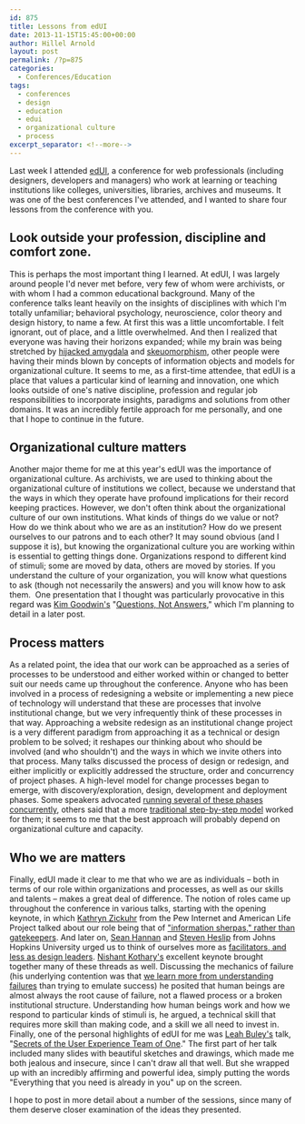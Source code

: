 ```yaml
---
id: 875
title: Lessons from edUI
date: 2013-11-15T15:45:00+00:00
author: Hillel Arnold
layout: post
permalink: /?p=875
categories:
  - Conferences/Education
tags:
  - conferences
  - design
  - education
  - edui
  - organizational culture
  - process
excerpt_separator: <!--more-->
---
```

Last week I attended [edUI](http://eduiconf.org), a conference for web professionals (including designers, developers and managers) who work at learning or teaching institutions like colleges, universities, libraries, archives and museums. It was one of the best conferences I've attended, and I wanted to share four lessons from the conference with you.<!--more-->

## Look outside your profession, discipline and comfort zone.

This is perhaps the most important thing I learned. At edUI, I was largely around people I'd never met before, very few of whom were archivists, or with whom I had a common educational background. Many of the conference talks leant heavily on the insights of disciplines with which I'm totally unfamiliar; behavioral psychology, neuroscience, color theory and design history, to name a few. At first this was a little uncomfortable. I felt ignorant, out of place, and a little overwhelmed. And then I realized that everyone was having their horizons expanded; while my brain was being stretched by [hijacked amygdala](http://en.wikipedia.org/wiki/Amygdala) and [skeuomorphism](http://en.wikipedia.org/wiki/Skeuomorph), other people were having their minds blown by concepts of information objects and models for organizational culture. It seems to me, as a first-time attendee, that edUI is a place that values a particular kind of learning and innovation, one which looks outside of one's native discipline, profession and regular job responsibilities to incorporate insights, paradigms and solutions from other domains. It was an incredibly fertile approach for me personally, and one that I hope to continue in the future.

## Organizational culture matters

Another major theme for me at this year's edUI was the importance of organizational culture. As archivists, we are used to thinking about the organizational culture of institutions we collect, because we understand that the ways in which they operate have profound implications for their record keeping practices. However, we don't often think about the organizational culture of our own institutions. What kinds of things do we value or not? How do we think about who we are as an institution? How do we present ourselves to our patrons and to each other? It may sound obvious (and I suppose it is), but knowing the organizational culture you are working within is essential to getting things done. Organizations respond to different kind of stimuli; some are moved by data, others are moved by stories. If you understand the culture of your organization, you will know what questions to ask (though not necessarily the answers) and you will know how to ask them.  One presentation that I thought was particularly provocative in this regard was [Kim Goodwin's](http://eduiconf.org/speakers/kim-goodwin/) "[Questions, Not Answers](http://eduiconf.org/sessions/questions-not-answers/)," which I'm planning to detail in a later post.

## Process matters

As a related point, the idea that our work can be approached as a series of processes to be understood and either worked within or changed to better suit our needs came up throughout the conference. Anyone who has been involved in a process of redesigning a website or implementing a new piece of technology will understand that these are processes that involve institutional change, but we very infrequently think of these processes in that way. Approaching a website redesign as an institutional change project is a very different paradigm from approaching it as a technical or design problem to be solved; it reshapes our thinking about who should be involved (and who shouldn't) and the ways in which we invite others into that process. Many talks discussed the process of design or redesign, and either implicitly or explicitly addressed the structure, order and concurrency of project phases. A high-level model for change processes began to emerge, with discovery/exploration, design, development and deployment phases. Some speakers advocated [running several of these phases concurrently](http://eduiconf.org/sessions/death-to-wireframes-long-live-rapid-prototyping/), others said that a more [traditional step-by-step model](http://eduiconf.org/sessions/getting-em-on-board-guiding-staff-through-times-of-change/) worked for them; it seems to me that the best approach will probably depend on organizational culture and capacity.

## Who we are matters

Finally, edUI made it clear to me that who we are as individuals – both in terms of our role within organizations and processes, as well as our skills and talents – makes a great deal of difference. The notion of roles came up throughout the conference in various talks, starting with the opening keynote, in which [Kathryn Zickuhr](http://eduiconf.org/speakers/kathryn-zickuhr/) from the Pew Internet and American Life Project talked about our role being that of ["information sherpas," rather than gatekeepers](https://twitter.com/kathikaiser/status/397373568113463296). And later on, [Sean Hannan](http://eduiconf.org/speakers/sean-hannan-2/) and [Steven Heslip](http://eduiconf.org/speakers/steven-heslip/) from Johns Hopkins University urged us to think of ourselves more as [facilitators, and less as design leaders](http://eduiconf.org/sessions/this-is-how-you-do-digital-collections-in-2013/). [Nishant Kothary's](http://eduiconf.org/speakers/nishant-kothary/) excellent keynote brought together many of these threads as well. Discussing the mechanics of failure (his underlying contention was that [we learn more from understanding failures](http://eduiconf.org/sessions/the-design-of-people/) than trying to emulate success) he posited that human beings are almost always the root cause of failure, not a flawed process or a broken institutional structure. Understanding how human beings work and how we respond to particular kinds of stimuli is, he argued, a technical skill that requires more skill than making code, and a skill we all need to invest in. Finally, one of the personal highlights of edUI for me was [Leah Buley's](http://eduiconf.org/speakers/leah-buley/) talk, "[Secrets of the User Experience Team of One](http://eduiconf.org/sessions/secrets-of-the-user-experience-team-of-one/)." The first part of her talk included many slides with beautiful sketches and drawings, which made me both jealous and insecure, since I can't draw all that well. But she wrapped up with an incredibly affirming and powerful idea, simply putting the words "Everything that you need is already in you" up on the screen.

I hope to post in more detail about a number of the sessions, since many of them deserve closer examination of the ideas they presented.

